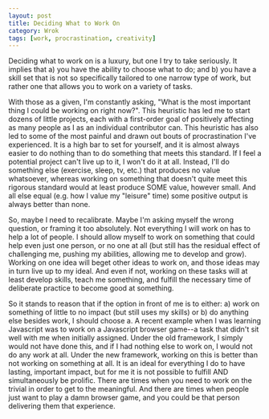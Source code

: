 ```yaml
---
layout: post
title: Deciding What to Work On
category: Wrok
tags: [work, procrastination, creativity]
---
```


Deciding what to work on is a luxury, but one I try to take seriously. It implies that a) you have the ability to choose what to do; and b) you have a skill set that is not so specifically tailored to one narrow type of work, but rather one that allows you to work on a variety of tasks.


With those as a given, I'm constantly asking, "What is the most important thing I could be working on right now?". This heuristic has led me to start dozens of little projects, each with a first-order goal of positively affecting as many people as I as an individual contributor can. This heuristic has also led to some of the most painful and drawn out bouts of procrastination I've experienced. It is a high bar to set for yourself, and it is almost always easier to do nothing than to do something that meets this standard. If I feel a potential project can't live up to it, I won't do it at all. Instead, I'll do something else (exercise, sleep, tv, etc.) that produces no value whatsoever, whereas working on something that doesn't quite meet this rigorous standard would at least produce SOME value, however small. And all else equal (e.g. how I value my "leisure" time) some positive output is always better than none. 

So, maybe I need to recalibrate. Maybe I'm asking myself the wrong question, or framing it too absolutely. Not everything I will work on has to help a lot of people. I should allow myself to work on something that could help even just one person, or no one at all (but still has the residual effect of challenging me, pushing my abilities, allowing me to develop and grow). Working on one idea will beget other ideas to work on, and those ideas may in turn live up to my ideal. And even if not, working on these tasks will at least develop skills, teach me something, and fulfill the necessary time of deliberate practice to become good at something. 

So it stands to reason that if the option in front of me is to either: a) work on something of little to no impact (but still uses my skills) or b) do anything else besides work, I should choose a. A recent example when I was learning Javascript was to work on a Javascript browser game--a task that didn't sit well with me when initially assigned. Under the old framework, I simply would not have done this, and if I had nothing else to work on, I would not do any work at all. Under the new framework, working on this is better than not working on something at all. It is an ideal for everything I do to have lasting, important impact, but for me it is not possible to fulfill AND simultaneously be prolific. There are times when you need to work on the trivial in order to get to the meaningful. And there are times when people just want to play a damn browser game, and you could be that person delivering them that experience. 